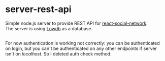 # server-rest-api
Simple node.js server to provide REST API for 
<a href="https://github.com/ghostmurda/react-social-network">react-social-network</a>.<br>
The server is using <a href="f">Lowdb</a> as a database.
##
For now authentication is working not correctly:
you can be authenticated on login, 
but you can't be authenticated on any other
 endpoints if server isn't on <i>localhost</i>. So I deleted auth check method.
